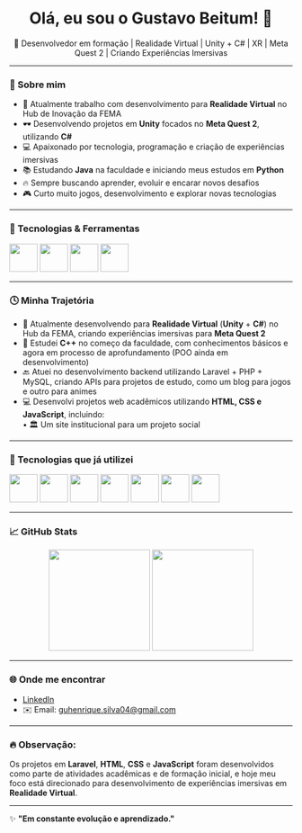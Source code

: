 <h1 align="center">Olá, eu sou o Gustavo Beitum! 👋</h1>

<p align="center">
  🚀 Desenvolvedor em formação | Realidade Virtual | Unity + C# | XR | Meta Quest 2 | Criando Experiências Imersivas 
</p>

---

### 🧠 Sobre mim
- 🎯 Atualmente trabalho com desenvolvimento para **Realidade Virtual** no Hub de Inovação da FEMA
- 🕶️ Desenvolvendo projetos em **Unity** focados no **Meta Quest 2**, utilizando **C#**
- 💻 Apaixonado por tecnologia, programação e criação de experiências imersivas
- 📚 Estudando **Java** na faculdade e iniciando meus estudos em **Python**
- 🔥 Sempre buscando aprender, evoluir e encarar novos desafios
- 🎮 Curto muito jogos, desenvolvimento e explorar novas tecnologias

---

### 🚀 Tecnologias & Ferramentas
<p align="left">
  <img src="https://cdn.jsdelivr.net/gh/devicons/devicon/icons/csharp/csharp-original.svg" width="50" height="50"/>
  <img src="https://img.shields.io/badge/Unity-FFFFFF?style=for-the-badge&logo=unity&logoColor=black" height="50"/>
  <img src="https://cdn.jsdelivr.net/gh/devicons/devicon/icons/java/java-original.svg" width="50" height="50"/>
  <img src="https://cdn.jsdelivr.net/gh/devicons/devicon/icons/python/python-original.svg" width="50" height="50"/>
</p>

---

### 🕓 Minha Trajetória
- 🚀 Atualmente desenvolvendo para **Realidade Virtual** (**Unity** + **C#**) no Hub da FEMA, criando experiências imersivas para **Meta Quest 2**
- 🎯 Estudei **C++** no começo da faculdade, com conhecimentos básicos e agora em processo de aprofundamento (POO ainda em desenvolvimento)
- 🔙 Atuei no desenvolvimento backend utilizando Laravel + PHP + MySQL, criando APIs para projetos de estudo, como um blog para jogos e outro para animes
- 💻 Desenvolvi projetos web acadêmicos utilizando **HTML, CSS e JavaScript**, incluindo:  
  • 🏛️ Um site institucional para um projeto social

---

### 🚀 Tecnologias que já utilizei
<p align="left">
  <img src="https://cdn.jsdelivr.net/gh/devicons/devicon/icons/cplusplus/cplusplus-original.svg" width="50" height="50"/>
  <img src="https://img.shields.io/badge/Laravel-FC494C?style=for-the-badge&logo=laravel&logoColor=white" height="50"/>
  <img src="https://cdn.jsdelivr.net/gh/devicons/devicon/icons/php/php-original.svg" width="50" height="50"/>
  <img src="https://cdn.jsdelivr.net/gh/devicons/devicon/icons/mysql/mysql-original.svg" width="50" height="50"/>
  <img src="https://cdn.jsdelivr.net/gh/devicons/devicon/icons/html5/html5-original.svg" width="50" height="50"/>
  <img src="https://cdn.jsdelivr.net/gh/devicons/devicon/icons/css3/css3-original.svg" width="50" height="50"/>
  <img src="https://cdn.jsdelivr.net/gh/devicons/devicon/icons/javascript/javascript-original.svg" width="50" height="50"/>
</p>

---

### 📈 GitHub Stats
<div align="center">
  <img height="180em" src="https://github-readme-stats.vercel.app/api?username=gustavobeitum&show_icons=true&theme=tokyonight&include_all_commits=true&count_private=true"/>
  <img height="180em" src="https://github-readme-stats.vercel.app/api/top-langs/?username=gustavobeitum&layout=compact&langs_count=7&theme=tokyonight"/>
</div>

---

### 🌐 Onde me encontrar
- [LinkedIn](https://www.linkedin.com/in/gustavo-beitum/)  
- ✉️ Email: guhenrique.silva04@gmail.com

---

### 🔥 Observação:
Os projetos em **Laravel**, **HTML**, **CSS** e **JavaScript** foram desenvolvidos como parte de atividades acadêmicas e de formação inicial, e hoje meu foco está direcionado para desenvolvimento de experiências imersivas em **Realidade Virtual**.

---

✨ **"Em constante evolução e aprendizado."**
